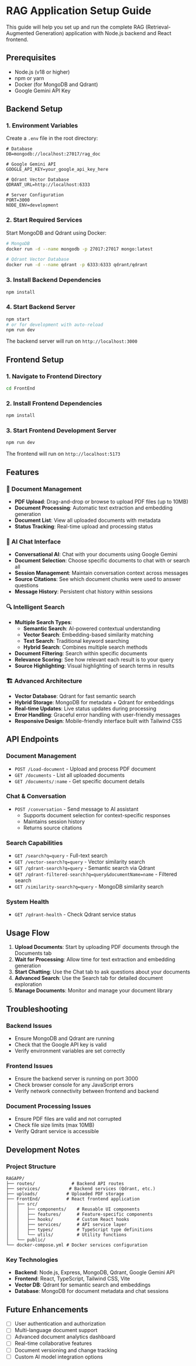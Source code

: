 # RAG Application Setup Guide

This guide will help you set up and run the complete RAG (Retrieval-Augmented Generation) application with Node.js backend and React frontend.

## Prerequisites

- Node.js (v18 or higher)
- npm or yarn
- Docker (for MongoDB and Qdrant)
- Google Gemini API Key

## Backend Setup

### 1. Environment Variables

Create a `.env` file in the root directory:

```env
# Database
DB=mongodb://localhost:27017/rag_doc

# Google Gemini API
GOOGLE_API_KEY=your_google_api_key_here

# Qdrant Vector Database
QDRANT_URL=http://localhost:6333

# Server Configuration
PORT=3000
NODE_ENV=development
```

### 2. Start Required Services

Start MongoDB and Qdrant using Docker:

```bash
# MongoDB
docker run -d --name mongodb -p 27017:27017 mongo:latest

# Qdrant Vector Database
docker run -d --name qdrant -p 6333:6333 qdrant/qdrant
```

### 3. Install Backend Dependencies

```bash
npm install
```

### 4. Start Backend Server

```bash
npm start
# or for development with auto-reload
npm run dev
```

The backend server will run on `http://localhost:3000`

## Frontend Setup

### 1. Navigate to Frontend Directory

```bash
cd FrontEnd
```

### 2. Install Frontend Dependencies

```bash
npm install
```

### 3. Start Frontend Development Server

```bash
npm run dev
```

The frontend will run on `http://localhost:5173`

## Features

### 📄 Document Management
- **PDF Upload**: Drag-and-drop or browse to upload PDF files (up to 10MB)
- **Document Processing**: Automatic text extraction and embedding generation
- **Document List**: View all uploaded documents with metadata
- **Status Tracking**: Real-time upload and processing status

### 💬 AI Chat Interface
- **Conversational AI**: Chat with your documents using Google Gemini
- **Document Selection**: Choose specific documents to chat with or search all
- **Session Management**: Maintain conversation context across messages
- **Source Citations**: See which document chunks were used to answer questions
- **Message History**: Persistent chat history within sessions

### 🔍 Intelligent Search
- **Multiple Search Types**:
  - **Semantic Search**: AI-powered contextual understanding
  - **Vector Search**: Embedding-based similarity matching
  - **Text Search**: Traditional keyword searching
  - **Hybrid Search**: Combines multiple search methods
- **Document Filtering**: Search within specific documents
- **Relevance Scoring**: See how relevant each result is to your query
- **Source Highlighting**: Visual highlighting of search terms in results

### 🏗️ Advanced Architecture
- **Vector Database**: Qdrant for fast semantic search
- **Hybrid Storage**: MongoDB for metadata + Qdrant for embeddings
- **Real-time Updates**: Live status updates during processing
- **Error Handling**: Graceful error handling with user-friendly messages
- **Responsive Design**: Mobile-friendly interface built with Tailwind CSS

## API Endpoints

### Document Management
- `POST /Load-document` - Upload and process PDF document
- `GET /documents` - List all uploaded documents
- `GET /documents/:name` - Get specific document details

### Chat & Conversation
- `POST /conversation` - Send message to AI assistant
  - Supports document selection for context-specific responses
  - Maintains session history
  - Returns source citations

### Search Capabilities
- `GET /search?q=query` - Full-text search
- `GET /vector-search?q=query` - Vector similarity search
- `GET /qdrant-search?q=query` - Semantic search via Qdrant
- `GET /qdrant-filtered-search?q=query&documentName=name` - Filtered search
- `GET /similarity-search?q=query` - MongoDB similarity search

### System Health
- `GET /qdrant-health` - Check Qdrant service status

## Usage Flow

1. **Upload Documents**: Start by uploading PDF documents through the Documents tab
2. **Wait for Processing**: Allow time for text extraction and embedding generation
3. **Start Chatting**: Use the Chat tab to ask questions about your documents
4. **Advanced Search**: Use the Search tab for detailed document exploration
5. **Manage Documents**: Monitor and manage your document library

## Troubleshooting

### Backend Issues
- Ensure MongoDB and Qdrant are running
- Check that the Google API key is valid
- Verify environment variables are set correctly

### Frontend Issues
- Ensure the backend server is running on port 3000
- Check browser console for any JavaScript errors
- Verify network connectivity between frontend and backend

### Document Processing Issues
- Ensure PDF files are valid and not corrupted
- Check file size limits (max 10MB)
- Verify Qdrant service is accessible

## Development Notes

### Project Structure
```
RAGAPP/
├── routes/              # Backend API routes
├── services/           # Backend services (Qdrant, etc.)
├── uploads/           # Uploaded PDF storage
├── FrontEnd/          # React frontend application
│   ├── src/
│   │   ├── components/    # Reusable UI components
│   │   ├── features/      # Feature-specific components
│   │   ├── hooks/         # Custom React hooks
│   │   ├── services/      # API service layer
│   │   ├── types/         # TypeScript type definitions
│   │   └── utils/         # Utility functions
│   └── public/
└── docker-compose.yml # Docker services configuration
```

### Key Technologies
- **Backend**: Node.js, Express, MongoDB, Qdrant, Google Gemini API
- **Frontend**: React, TypeScript, Tailwind CSS, Vite
- **Vector DB**: Qdrant for semantic search and embeddings
- **Database**: MongoDB for document metadata and chat sessions

## Future Enhancements

- [ ] User authentication and authorization
- [ ] Multi-language document support
- [ ] Advanced document analytics dashboard
- [ ] Real-time collaborative features
- [ ] Document versioning and change tracking
- [ ] Custom AI model integration options